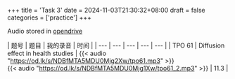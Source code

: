 +++
title = 'Task 3'
date = 2024-11-03T21:30:32+08:00
draft = false 
categories = ['practice']
+++

Audio stored in [opendrive](https://www.opendrive.com/files/NDBfODA3OTg3MF9XSjd4dQ)

| 题号 | 题目 | 我的录音 | 时间 | 
| --- | --- | --- | --- | --- |
| TPO 61 | Diffusion effect in health studies | {{< audio "https://od.lk/s/NDBfMTA5MDU0Mjg2Xw/tpo61.mp3" >}}<br>{{< audio "https://od.lk/s/NDBfMTA5MDU0Mjg1Xw/tpo61_2.mp3" >}} | 11.3 |

